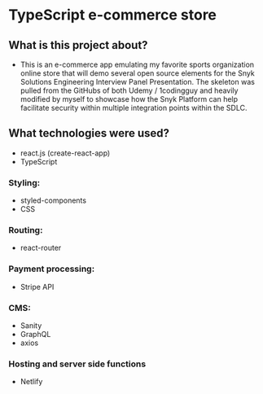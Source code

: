 # TypeScript e-commerce store

## What is this project about?

- This is an e-commerce app emulating my favorite sports organization online store that will demo several open source elements for the Snyk Solutions Engineering Interview Panel Presentation. The skeleton was pulled from the GitHubs of both Udemy / 1codingguy and heavily modified by myself to showcase how the Snyk Platform can help facilitate security within multiple integration points within the SDLC. 

## What technologies were used?

- react.js (create-react-app)
- TypeScript

### Styling:

- styled-components
- CSS

### Routing:

- react-router

### Payment processing:

- Stripe API

### CMS:

- Sanity
- GraphQL
- axios

### Hosting and server side functions

- Netlify
